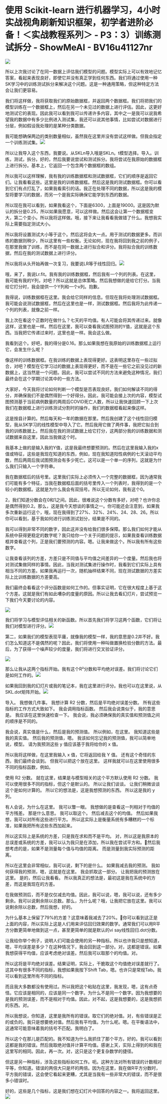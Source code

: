 # 使用 Scikit-learn 进行机器学习，4小时实战视角刷新知识框架，初学者进阶必备！＜实战教程系列＞ - P3：3）训练测试拆分 - ShowMeAI - BV16u41127nr

![](img/816ece20f67a7bafdafc76312ab6259f_0.png)

所以上次我讨论了在同一数据上评估我们模型的问题。模型实际上可以有效地记忆答案，看起来表现良好，即使它并没有真正学到任何东西。我们将通过使用一种SK学习中的训练测试拆分来解决这个问题。这是一种通用策略，但这种特定方法会让我们更容易。

我们将这样做，我将获取我们的原始数据框，并返回两个数据框。我们将把我们的模型训练在一个数据框上，然后在另一个未见过的数据上进行评估。因此，这更好地测试它的表现。因此我可以看到我可以传递许多内容，其中之一是我可以说我希望我的数据中有多少比例进入测试集，我还可以说其他事情，比如尝试对数据进行分层，例如假设我处理的是某种分类数据。

我可能想确保两边的类别数量相似，虽然我在这里并没有尝试这样做。但我会指定一个训练测试集。![](img/816ece20f67a7bafdafc76312ab6259f_2.png)

所以让我导入这个东西，我要说。从SKLn导入哦是SKLn。t模型选择。导入。训练，测试，拆分。好的，然后我要说尝试和测试拆分。我将尝试在我原始的数据框上进行拆分。基本上，它返回一个包含两个数据框的数组。

所以我可以这样理解，我有我的训练数据框和测试数据框，它们的顺序是返回它们。让我看看这些。这里是我的训练数据框。然后这是我的测试数据框。你可以看到它们有点打乱了，如果我看索引的话。我正在处理不同的数据，所以这是我的模型将要学习的数据，而另一个是我实际确保它能学到东西的数据。

所以现在我可以看到，如果我看这个，下面是6300，上面是19000。这是因为默认的拆分是0.25，所以如果我愿意，可以这样做。然后这会让第一个数据框变大，第二个变小。所以我将这样做。哦，接下来让我看看我做错了什么。我想我实际上需要指定测试大小。

所以我将设置测试大小等于这个。然后这将会大一点。用于测试的数据更多。而训练的数据则稍少，所以这里有一些权衡。无论如何，现在我将回到我之前的例子，在那里我做了训练，而不是在同一数据上进行拟合和评分。我将拟合我的训练数据，然后在我的测试数据上进行评分。

所以我将从头开始再做一次复习，我要说LR等于线性回归。![](img/816ece20f67a7bafdafc76312ab6259f_4.png)

哦，来了，我说Lr.fit。我有我的训练数据框，然后我有一个列的列表。在这里，我可能有我的Y列，对吧？所以这就是总体策略。然后我想做的是给它打分。当我给它打分时，我会提供一个Y列和一个x列。抱歉。

我得说，训练数据框在这里。我会给它同样的信息。但现在我将处理测试数据框。我可能会说测试数据框，然后在这里也是一样，测试数据框。然后我将为此传递一个列的列表，就像之前一样。

我上次在看这个正数时在做什么？七天的平均值。有人可能会将其传递过来。就像这样，这里也是一样。然后在这里，我可以查看我试图预测的Y值，这就是这个东西。当我把它传递过来时，这里也是一样。我会这么做。

我看到这个。好吧，我的得分是0.16。那么如果我想在我原始的训练数据框上运行它，会发生什么呢？

像这样的训练数据框。在我训练的数据上表现得更好。这表明这里存在一些过拟合，对吧？模型在它学习过的数据上表现得更好，而不是在一些它之前没见过的新数据上，这当然是一个问题。因此，我可以尝试不同的方法来避免这种情况，我们最终会在这个学期讨论其中的一些方法。

大家好，今天我将讨论如何判断一个模型是否表现良好。我们如何解读不同的得分，并确保我们不是偶然得到一个好得分。因此，我可能会接上次的内容，模型试图预测基于当前病例数量的两周后COVID死亡人数，所以让我快速回顾一下上次我们在数据框上进行训练测试分割时的操作，我们的数据框看起来像这样。

这是按县计算的。然后每天和一年的数据在那里。然后我创建了这个线性回归模型，我从SK学习的线性模型中导入了它。然后我用它做了两件事，我把它拟合到我的训练数据上。然后我在我的测试数据上给它打分，这两部分我的训练数据和测试数据来自这里，因此当我做这个时。

我基本上做的是输入我的Y值，这是我最终想要预测的。然后在这里我输入我的x值或特征，这些是我现在知道的东西，例如，现在我知道阳性病例的七天滚动平均数，然后两周后我试图预测会有多少死亡。这可以是一个单一的序列，这就是为什么我们只输入一个字符串。

我在数据框后的括号里。这里我们实际上必须传入一个完整的数据框，因为通常我们可能有多个特征，当我在数据框后面的括号里传入一个列表时，我得到的是一个较小的数据框。这就是为什么我会有双括号。所以无论如何，我有这个0。

2，我们知道分数会在0和1之间。因此，很难说这个分数有多好，对吧？也许你总是偶然得到0.2。那么，这是我今天想谈的事情之一。你可能还会注意到，如果我多次重新运行这个，哦，现在我得到了27%、32%、24%、24、28、26。所以你可以看到，基于我如何进行训练测试划分，结果是不同的。

我可以得到非常不同的数字，因此这并没有给我们很多保障。那么我们如何才能从系统中获得更稳定的数字呢？我只给你一个关于问题的提示，如果我查看训练数据框并查看这个列，正是我们要预测的内容。嗯。让我来做这个。所以我有所有这些数字。

让我查看该列的方差，方差只是不同值与平均值之间差异的一个度量。然后我也将对测试集做同样的事情。因此，当我对测试集进行操作时，我看到它们实际上具有相当不同的方差。如果我再运行一次，随机抽样结果不同，现在测试数据的方差实际上比训练数据的方差要高。

我们最终会看看这个评分函数是如何工作的。但事实证明，它在很大程度上基于这个方差。这就是我们有如此嘈杂的度量的原因。所以让我去看幻灯片，尝试预览一下我们今天要讨论的内容。

![](img/816ece20f67a7bafdafc76312ab6259f_6.png)

我们将学习与模型评估相关的新函数。所以首先我们将学习这两个函数，它们将让我们对模型进行评分。![](img/816ece20f67a7bafdafc76312ab6259f_8.png)

第二，如果我们的模型表现平庸，就像我的模型一样，我的意思是0.2并不好。我们怎么知道这不是偶然的呢？因此，我们将使用一种叫做置换检验分数的方法。最后，为了获得一个噪声较少的度量，我们将进行交叉验证评分。

![](img/816ece20f67a7bafdafc76312ab6259f_10.png)

那么让我从这两个指标开始。我有这个R²分数和平均绝对误差。我们将讨论它们是如何工作的。![](img/816ece20f67a7bafdafc76312ab6259f_12.png)

如果我回到我的幻灯片或我的笔记本，我在这里进行评分。我也可以在这里说，从SKL.dot矩阵开始。![](img/816ece20f67a7bafdafc76312ab6259f_14.png)

导入。 我想做几件事。 我想计算 R2 分数，然后是平均绝对误差分数。 所有这些指标的工作方式大致如下。 我会调用指标函数。 然后我会说类似于，我的意思是。 我应该在这里快速检查一下。 我会说，我必须确保我的真实值和预测值之间的顺序是不同的。

我会说，真实值是什么，然后是我的预测值。 所以例如，在这里。 我知道这些是我的真实值。 然后我的预测值，嗯。 我该如何忘记我的预测值，我可以简单地说，模型。 请为我预测这些 y 值应该基于我将给你的 x 值。

所以我将这样做，在这里我输入 x 值，它将返回给我 Y 值。 还有这个奇怪的东西，我们最终会谈到。 但我可以把这个放在这里。 这样我就可以在这里使用很多不同的指标函数，例如。

使用 R2 分数。 就在这里，结果是与模型相关的这个平方默认使用 R2 分数。 我可以使用很多不同的指标，但这个是默认的。 所以让我们谈谈。 让我们稍微谈谈这个是如何计算的。 所以它的想法是，这是我想预测的东西。 所以这是我的 y 列。

有人会说，为什么在这里。 我可以瞥一眼。 我想做的是查看这一列相对于均值的平方残差。 那是什么意思。 我可以取这个。 然后减去这个的均值。 然后如果我想，我可以对所有这些进行平方。 所以这实际上是衡量系统有多糟糕的一个标准，如果我把所有这些东西加起来。

所以这实际上是系统的方差，只是我在求和而不是平均。 对，所以这是我原本的总误差或系统的方差，我可以认为我只是在添加，所以我在尝试平方和。🤧然后我想考虑的是，如果不是测量每个值与均值的距离。 而是测量到我实际预测的距离。

所以在这里会非常相似，我可以说，剩下的是什么。 如果我减去我的预测。 我如何获得我的预测，嗯，这就是在这里。 我会抓取这一部分。 让我把我的预测放在这里。 是的，然后让我看看。 所以我真正的想法是，最初这是我在系统中的方差，而这是我现在的方差。

在我做预测后，而不是仅仅减去均值。因此，我可以说，嗯，我可以说，还有多少剩余。我可以说剩余除以总数。那么，为什么呢？哦，让我把它放在这里。我可以说剩余除以总数，然后我想，好的。

为什么基本上保留了79%的方差？这意味着我减去了20%。🤧你可以看到这正是上面的内容，所以实际上这是人们用来评估回归效果的数学。通常我们可以用R平方分数更简单地做到这一点，甚至更简单的就是默认的vi say线性回归.dot分数。

让我给你举个例子，说明人们可能会使用的另一种指标。所以也许我只是想知道，嗯，平均误差是多少？在这种情况下，我会回到这一部分。对，这都是错误。如果我想获得平均值，应该考虑绝对误差。然后我可以取那个的均值。对。

所以这将是平均绝对误差。结果证明，实际上，干脆取这个均值绝对误差就行了。这其中有很多不同的指标，我想如果我按下Shift Tab，嗯。也许只是常规Tab。我可以看到这里所有不同的指标。

而且我大多数都没有使用过。所以我把这个粘贴在这里，我发现，嗯，这有点奇怪。它应该是相同的，应该是同一个数字。为什么不是同一个数字。因为我想要的是我的预测误差，而不是相对于均值。因此，对不起，这是我想要的，这是我想抓的东西。对。

所以我想说，你知道，这里是我所有的错误。取它们的绝对值。对，有些错误是正的或负的。我只是想要绝对值。然后我有平均值。为什么呢。嗯。在平衡语法中，这通常可能意味着我的括号不匹配。我明白了。

所以这个在那儿是匹配的。我不知道为什么我抓住了那个平方。好的。我可以看到这都是我的错误。然后我取绝对值并计算平均值。感谢上天，实际上得到的和我在这里写的相同。因此，再一次。对，这只是这个更复杂数学的捷径。

但这是另一种指标，涉及这些指标如何工作。呃。这种方法对所有错误的计数相对平等，你知道。错误的两倍大只是坏的两倍。因为在这里，我在做R平方分数时，平方我的错误，这会使它看起来更糟，尤其是当我有一些非常大的错误，而不是很多小错误时。

好的，这些是几个指标，这是我们想在幻灯片中回答的内容之一。我将返回这里。![](img/816ece20f67a7bafdafc76312ab6259f_16.png)
